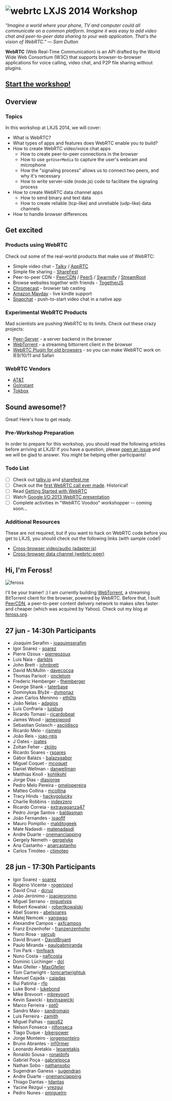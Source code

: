 # ![webrtc](http://www.webrtc.org/_/rsrc/1318870658554/config/customLogo.gif?revision=8) LXJS 2014 Workshop

*"Imagine a world where your phone, TV and computer could all communicate on a common platform. Imagine it was easy to add video chat and peer-to-peer data sharing to your web application. That's the vision of WebRTC." — Sam Dutton*

**WebRTC** (Web Real-Time Communication) is an API drafted by the World Wide Web Consortium (W3C) that supports browser-to-browser applications for voice calling, video chat, and P2P file sharing without plugins.

## [Start the workshop!](WORKSHOP.md)

## Overview

### Topics

In this workshop at LXJS 2014, we will cover:

- What is WebRTC?
- What types of apps and features does WebRTC enable you to build?
- How to create WebRTC video/voice chat apps
  - How to create peer-to-peer connections in the browser
  - How to use `getUserMedia` to capture the user's webcam and microphone
  - How the "signaling process" allows us to connect two peers, and why it's necessary
  - How to write server-side (node.js) code to facilitate the signaling process
- How to create WebRTC data channel apps
  - How to send binary and text data
  - How to create reliable (tcp-like) and unreliable (udp-like) data channels
- How to handle browser differences

## Get excited

### Products using WebRTC

Check out some of the real-world products that make use of WebRTC:

- Simple video chat - [Talky](http://talky.io/) / [AppRTC](https://apprtc.appspot.com/)
- Simple file sharing - [ShareFest](http://sharefest.me)
- Peer-to-peer CDN - [PeerCDN](http://peercdn.com) / [Peer5](http://peer5.com) / [Swarmify](http://swarmify.com/) / [StreamRoot](http://www.streamroot.io/)
- Browse websites together with friends - [TogetherJS](https://togetherjs.com/)
- [Chromecast](http://www.webrtcworld.com/topics/from-the-experts/articles/347900-chromecast-webrtc.htm) - browser tab casting
- [Amazon Mayday](http://webrtchacks.com/mayday-trace/) - live kindle support
- [Snapchat](http://www.webrtcworld.com/topics/webrtc-world/articles/378013-wheelings-dealings-snapchat-acquires-webrtc-company-addlive.htm) - push-to-start video chat in a native app

### Experimental WebRTC Products

Mad scientists are pushing WebRTC to its limits. Check out these crazy projects:

- [Peer-Server](http://www.peer-server.com/) - a server backend in the browser
- [WebTorrent](http://webtorrent.io) - a streaming bittorrent client in the browser
- [WebRTC Plugin for old browsers](https://temasys.atlassian.net/wiki/display/TWPP/WebRTC+Plugins) - so you can make WebRTC work on IE9/10/11 and Safari

### WebRTC Vendors

- [AT&T](https://js.att.io/)
- [GoInstant](https://developers.goinstant.com/v1/widgets/audio_and_video/index.html)
- [Tokbox](http://tokbox.com/opentok/intro/)


## Sound awesome!?

Great! Here's how to get ready.

### Pre-Workshop Preparation

In order to prepare for this workshop, you should read the following articles before arriving at LXJS! If you have a question, please [open an issue](https://github.com/LXJS/training-webrtc/issues) and we will be glad to answer. You might be helping other participants!

### Todo List

- [ ] Check out [talky.io](https://talky.io/) and [sharefest.me](https://www.sharefest.me/)
- [ ] Check out the [first WebRTC call ever made](https://www.youtube.com/watch?v=MsAWR_rJ5n8). Historical!
- [ ] Read [Getting Started with WebRTC](http://www.html5rocks.com/en/tutorials/webrtc/basics/)
- [ ] Watch [Google I/O 2013 WebRTC presentation](https://www.youtube.com/watch?v=p2HzZkd2A40)
- [ ] Complete activities in "WebRTC Voodoo" workshopper -- coming soon...

### Additional Resources

These are not required, but if you want to hack on WebRTC code before you get to LXJS, you should check out the following links (with sample code!)

- [Cross-browser video/audio (adapter.js)](https://code.google.com/p/webrtc/source/browse/trunk/samples/js/base/adapter.js?r=3905)
- [Cross-browser data channel (webrtc-peer)](https://github.com/quartzjer/webrtc-peer/)

## Hi, I'm Feross!

![feross](https://avatars3.githubusercontent.com/u/121766?s=300)

I'll be your trainer! :) I am currently building [WebTorrent](http://webtorrent.io), a streaming BitTorrent client for the browser, powered by WebRTC. Before that, I built [PeerCDN](https://peercdn.com/), a peer-to-peer content delivery network to makes sites faster and cheaper (which was acquired by Yahoo). Check out my blog at [feross.org](http://feross.org).

## 27 jun - 14:30h Participants

- Joaquim Serafim - [joaquimserafim](https://github.com/joaquimserafim)
- Igor Soarez - [soarez](https://github.com/soarez)
- Pierre Ozoux - [pierreozoux](https://github.com/pierreozoux)
- Luis Naia - [darkbls](https://github.com/darkbls)
- John Brett - [johnbrett](https://github.com/johnbrett)
- David McMullin - [davecocoa](https://github.com/davecocoa)
- Thomas Parisot - [oncletom](https://github.com/oncletom)
- Frederic Hemberger - [fhemberger](https://github.com/fhemberger)
- George Shank - [taterbase](https://github.com/taterbase)
- Dominykas Blyžė - [dymonaz](https://github.com/dymonaz)
- Jean Carlos Meninno - [eth0lo](https://github.com/eth0lo)
- João Nelas - [adagios](https://github.com/adagios)
- Luis Confraria - [luisbug](https://github.com/luisbug)
- Ricardo Tomasi - [ricardobeat](https://github.com/ricardobeat)
- James Wood - [jamesjwood](https://github.com/jamesjwood)
- Sebastian Golasch - [asciidisco](https://github.com/asciidisco)
- Ricardo Melo - [rjsmelo](https://github.com/rjsmelo)
- João Reis - [joao-reis](https://github.com/joao-reis)
- J Oates - [joates](https://github.com/joates)
- Zoltan Feher - [zkiiito](https://github.com/zkiiito)
- Ricardo Soares - [rsoares](https://github.com/rsoares)
- Gábor Balázs - [balazsgabor](https://github.com/balazsgabor)
- Miguel Coquet - [mcoquet](https://github.com/mcoquet)
- Daniel Wellman - [danwellman](https://github.com/danwellman)
- Matthias Knoll - [kohlikohl](https://github.com/kohlikohl)
- Jorge Dias - [diasjorge](https://github.com/diasjorge)
- Pedro Melo Pereira - [pmelopereira](https://github.com/pmelopereira)
- Matteo Collina - [mcollina](https://github.com/mcollina)
- Tracy Hinds - [hackygolucky](https://github.com/hackygolucky)
- Charlie Robbins - [indexzero](https://github.com/indexzero)
- Ricardo Correia - [extravaganza47](https://github.com/extravaganza47)
- Pedro Jorge Santos - [baldasman](https://github.com/baldasman)
- João Fernandes - [joaoflf](https://github.com/joaoflf)
- Mauro Pompilio - [malditogeek](https://github.com/malditogeek)
- Mate Nadasdi - [matenadasdi](https://github.com/matenadasdi)
- Andre Duarte - [onemanclapping](https://github.com/onemanclapping)
- Gergely Nemeth - [gergelyke](https://github.com/gergelyke)
- Ana Castanho - [anarcastanho](https://github.com/anarcastanho)
- Carlos Timóteo - [ctimoteo](https://github.com/ctimoteo)

## 28 jun - 17:30h Participants

- Igor Soarez - [soarez](https://github.com/soarez)
- Rogério Vicente - [rogeriopvl](https://github.com/rogeriopvl)
- David Cruz - [dcruz](https://github.com/dcruz)
- João Jerónimo - [joaojeronimo](https://github.com/joaojeronimo)
- Miguel Serrano - [miguelvps](https://github.com/miguelvps)
- Robert Kowalski - [robertkowalski](https://github.com/robertkowalski)
- Abel Soares - [abelsoares](https://github.com/abelsoares)
- Matej Nemcek - [yangwao](https://github.com/yangwao)
- Alexandre Campos - [axfcampos](https://github.com/axfcampos)
- Franz Enzenhofer - [franzenzenhofer](https://github.com/franzenzenhofer)
- Nuno Rosa - [yarcub](https://github.com/yarcub)
- David Bruant - [DavidBruant](https://github.com/DavidBruant)
- Paulo Miranda - [pauloabmiranda](https://github.com/pauloabmiranda)
- Tim Park - [timfpark](https://github.com/timfpark)
- Nuno Costa - [naflcosta](https://github.com/naflcosta)
- Dominic Lüchinger - [dol](https://github.com/dol)
- Max Gfeller - [MaxGfeller](https://github.com/MaxGfeller)
- Tom Cartwright - [tomcartwrightuk](https://github.com/tomcartwrightuk)
- Manuel Cajada - [cajadas](https://github.com/cajadas)
- Rui Patinha - [rfp](https://github.com/rfp)
- Luke Bond - [lukebond](https://github.com/lukebond)
- Mike Brevoort - [mbrevoort](https://github.com/mbrevoort)
- Kevin Sawicki - [kevinsawicki](https://github.com/kevinsawicki)
- Marco Ferreira - [xpt0](https://github.com/xpt0)
- Sandro Maio - [sandromaio](https://github.com/sandromaio)
- Luís Ferreira - [zamith](https://github.com/zamith)
- Miguel Palhas - [naps62](https://github.com/naps62)
- Nelson Fonseca - [nlfonseca](https://github.com/nlfonseca)
- Tiago Duque - [bikerpower](https://github.com/bikerpower)
- Jorge Monteiro - [jorgemonteiro](https://github.com/jorgemonteiro)
- Bruno Abrantes - [inf0rmer](https://github.com/inf0rmer)
- Leonardo Aretakis - [leoaretakis](https://github.com/leoaretakis)
- Ronaldo Sousa - [ronaldofs](https://github.com/ronaldofs)
- Gabriel Poça - [gabrielpoca](https://github.com/gabrielpoca)
- Nathan Sobo - [nathansobo](https://github.com/nathansobo)
- Sugendran Ganess - [sugendran](https://github.com/sugendran)
- Andre Duarte - [onemanclapping](https://github.com/onemanclapping)
- Thiago Dantas - [tdantas](https://github.com/tdantas)
- Yacine Rezgui - [yrezgui](https://github.com/yrezgui)
- Pedro Nunes - [pmiguelrn](https://github.com/pmiguelrn)

